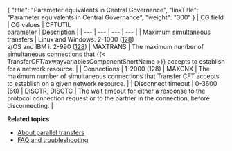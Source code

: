 {
    "title": "Parameter equivalents in Central Governance",
    "linkTitle": "Parameter equivalents in Central Governance",
    "weight": "300"
}
| CG field  | CG values  | CFTUTIL <br/> parameter | Description  |
| --- | --- | --- | --- |
| Maximum simultaneous transfers  | Linux and Windows: 2-1000 (<u>128</u>)<br/> z/OS and IBM i: 2-990 (<u>128</u>) | MAXTRANS  | The maximum number of simultaneous connections that {{< TransferCFT/axwayvariablesComponentShortName  >}} accepts to establish for a network resource.  |
| Connections  | 1-2000 (128)  | MAXCNX  | The maximum number of simultaneous connections that Transfer CFT accepts to establish on a given network resource.  |
| Disconnect timeout  | 0-3600 (60)  | DISCTR, DISCTC  | The wait timeout for either a response to the protocol connection request or to the partner in the connection, before disconnecting.  |


****Related topics****

- [About parallel transfers](../)
- [FAQ and troubleshooting](../faq)
